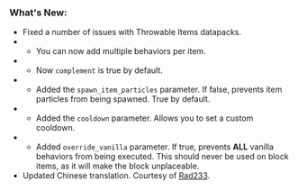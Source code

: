 ### What's New:

* Fixed a number of issues with Throwable Items datapacks.
* * You can now add multiple behaviors per item.
* * Now `complement` is true by default.
* * Added the `spawn_item_particles` parameter. If false, prevents item particles from being spawned. True by default.
* * Added the `cooldown` parameter. Allows you to set a custom cooldown.
* * Added `override_vanilla` parameter. If true, prevents **ALL** vanilla behaviors from being executed. This should never be used on block items, as it will make the block unplaceable.
* Updated Chinese translation. Courtesy of [Rad233](https://github.com/Rad233).